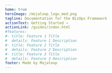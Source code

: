 ```yaml
---
home: true
heroImage: /mojaloop_logo_med.png
tagline: Documentation for the BizOps Framework
actionText: Getting Started →
actionLink: /guides/index.html
#features:
#- title: Feature 1 Title
#  details: Feature 1 Description
#- title: Feature 2 Title
#  details: Feature 2 Description
#- title: Feature 3 Title
#  details: Feature 3 Description
footer: Made by Mojaloop
---
```


